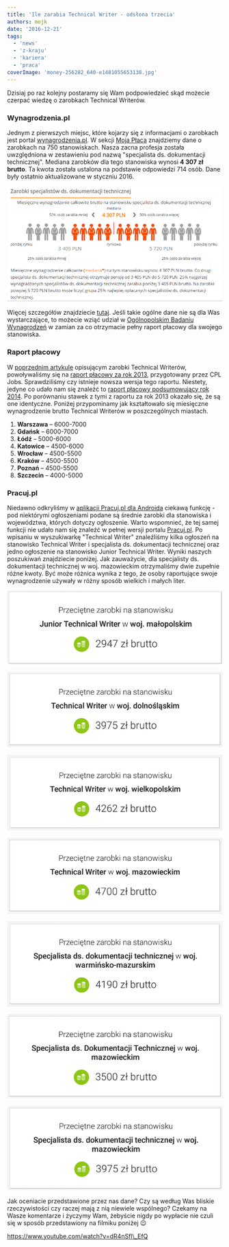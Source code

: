 ```yaml
---
title: 'Ile zarabia Technical Writer - odsłona trzecia'
authors: mojk
date: '2016-12-21'
tags:
  - 'news'
  - 'z-kraju'
  - 'kariera'
  - 'praca'
coverImage: 'money-256282_640-e1481055653138.jpg'
---
```


Dzisiaj po raz kolejny postaramy się Wam podpowiedzieć skąd możecie czerpać
wiedzę o zarobkach Technical Writerów.

<!--truncate-->

### Wynagrodzenia.pl

Jednym z pierwszych miejsc, które kojarzy się z informacjami o zarobkach jest
portal [wynagrodzenia.pl](http://wynagrodzenia.pl/). W sekcji
[Moja Płaca](http://wynagrodzenia.pl/moja-placa) znajdziemy dane o zarobkach na
750 stanowiskach. Nasza zacna profesja została uwzględniona w zestawieniu pod
nazwą "specjalista ds. dokumentacji technicznej". Mediana zarobków dla tego
stanowiska wynosi **4 307 zł brutto**. Ta kwota została ustalona na podstawie
odpowiedzi 714 osób. Dane były ostatnio aktualizowane w styczniu 2016.

![zarobki_wynagrodzenia_pl](images/zarobki_wynagrodzenia_pl.png)

Więcej szczegółów znajdziecie
[tutaj](http://wynagrodzenia.pl/moja-placa/ile-zarabia-specjalista-ds-dokumentacji-technicznej).
Jeśli takie ogólne dane nie są dla Was wystarczające, to możecie wziąć udział w
[Ogólnopolskim Badaniu Wynagrodzeń](http://wynagrodzenia.pl/ogolnopolskie-badanie-wynagrodzen)
w zamian za co otrzymacie pełny raport płacowy dla swojego stanowiska.

### Raport płacowy

W
[poprzednim artykule](http://techwriter.pl/ile-zarabia-technical-writer-odslona-druga/)
opisującym zarobki Technical Writerów, powoływaliśmy się na
[raport płacowy za rok 2013](http://cpljobs.pl/Documents/CPL%20Jobs%20-%20Raport%20P%C5%82acowy%202014%20-%20Podsumowanie%202013.pdf),
przygotowany przez CPL Jobs. Sprawdziliśmy czy istnieje nowsza wersja tego
raportu. Niestety, jedyne co udało nam się znaleźć
to [raport płacowy podsumowujący rok 2014](http://cpljobs.pl/CPL/Upload/CPL%20Jobs%20-%20Salary%20Report%202015%20-%20PL%20-%20pl.pdf).
Po porównaniu stawek z tymi z raportu za rok 2013 okazało się, że są one
identyczne. Poniżej przypominamy jak kształtowało się miesięczne wynagrodzenie
brutto Technical Writerów w poszczególnych miastach.

1. **Warszawa** – 6000-7000
2. **Gdańsk** – 6000-7000
3. **Łódź** – 5000-6000
4. **Katowice** – 4500-6000
5. **Wrocław** – 4500-5500
6. **Kraków** – 4500-5500
7. **Poznań** – 4500-5500
8. **Szczecin** – 4000-5000

### Pracuj.pl

Niedawno odkryliśmy w
[aplikacji Pracuj.pl dla Androida](https://play.google.com/store/apps/details?id=pl.pracuj.android.jobsearcher&hl=pl)
ciekawą funkcję - pod niektórymi ogłoszeniami podane są średnie zarobki
dla stanowiska i województwa, których dotyczy ogłoszenie. Warto wspomnieć, że
tej samej funkcji nie udało nam się znaleźć w pełnej wersji portalu
[Pracuj.pl](http://www.pracuj.pl/). Po wpisaniu w wyszukiwarkę "Technical
Writer" znaleźliśmy kilka ogłoszeń na stanowisko Technical Writer i specjalista
ds. dokumentacji technicznej oraz jedno ogłoszenie na stanowisko Junior
Technical Writer. Wyniki naszych poszukiwań znajdziecie poniżej. Jak zauważycie,
dla specjalisty ds. dokumentacji technicznej w woj. mazowieckim otrzymaliśmy
dwie zupełnie różne kwoty. Być może różnica wynika z tego, że osoby raportujące
swoje wynagrodzenie używały w różny sposób wielkich i małych liter.

![junior_tech_writer_malopolska](images/junior_tech_writer_malopolska.png)

![tech_writer_dolny_slask](images/tech_writer_dolny_slask.png)

![tech_writer_wielkopolska](images/tech_writer_wielkopolska.png)

![tech_writer_mazowsze](images/tech_writer_mazowsze.png)

![spec_dok_tech_warmia](images/spec_dok_tech_warmia.png)

![spec_dok_tech_mazowsze3](images/spec_dok_tech_mazowsze3.png)

![spec_dok_tech_mazowsze](images/spec_dok_tech_mazowsze.png)

Jak oceniacie przedstawione przez nas dane? Czy są według Was bliskie
rzeczywistości czy raczej mają z nią niewiele wspólnego? Czekamy na Wasze
komentarze i życzymy Wam, żebyście nigdy po wypłacie nie czuli się w sposób
przedstawiony na filmiku poniżej 😉

https://www.youtube.com/watch?v=dR4nSfI\_EfQ
